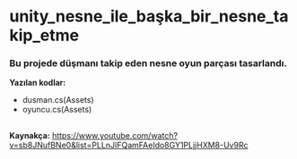 # unity_nesne_ile_başka_bir_nesne_takip_etme
###  Bu projede düşmanı takip eden nesne oyun parçası tasarlandı. 

**Yazılan kodlar:**
- dusman.cs(Assets)<br/>
- oyuncu.cs(Assets)<br/>

##
**Kaynakça:** https://www.youtube.com/watch?v=sb8JNufBNe0&list=PLLnJIFQamFAeIdo8GY1PLjjHXM8-Uv9Rc
